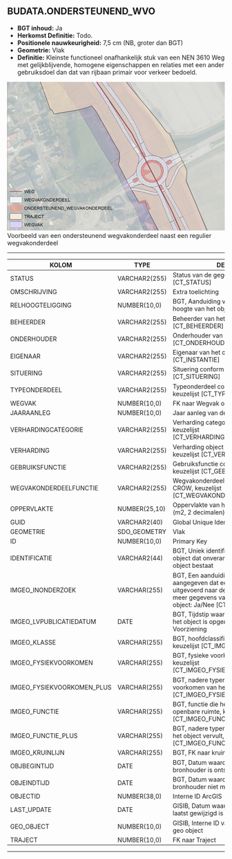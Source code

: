 ﻿## BUDATA.ONDERSTEUNEND_WVO


* __BGT inhoud:__ Ja
* __Herkomst Definitie:__ Todo.
* __Positionele nauwkeurigheid:__ 7,5 cm (NB, groter dan BGT)
* __Geometrie:__ Vlak
* __Definitie:__ Kleinste functioneel onafhankelijk stuk van een NEN 3610 Weg met gelijkblijvende, homogene eigenschappen
en relaties met een ander gebruiksdoel dan dat van rijbaan primair voor verkeer bedoeld.

![voorbeeld van een ondersteunend wegvakonderdeel naast een regulier wegvakonderdeel](weg_wvo_onderst-wvo_traject_wegvak.png)
Voorbeeld van een ondersteunend wegvakonderdeel naast een regulier wegvakonderdeel

***

|KOLOM                               |TYPE              |DEFINITIE|
|------                              |----              |-----    |
|STATUS                              |VARCHAR2(255)     |Status van de gegevens, keuzelijst [CT_STATUS]|
|OMSCHRIJVING                        |VARCHAR2(255)     |Extra toelichting|
|RELHOOGTELIGGING                    |NUMBER(10,0)      |BGT, Aanduiding voor de relatieve hoogte van het object|
|BEHEERDER                           |VARCHAR2(255)     |Beheerder van het object, keuzelijst [CT_BEHEERDER]|
|ONDERHOUDER                         |VARCHAR2(255)     |Onderhouder van het object, keuzelijst [CT_ONDERHOUDER]|
|EIGENAAR                            |VARCHAR2(255)     |Eigenaar van het object, keuzelijst [CT_INSTANTIE]|
|SITUERING                           |VARCHAR2(255)     |Situering conform CROW, keuzelijst [CT_SITUERING]|
|TYPEONDERDEEL                       |VARCHAR2(255)     |Typeonderdeel conform CROW, keuzelijst [CT_TYPE_ONDERDEEL]|
|WEGVAK                              |NUMBER(10,0)      |FK naar Wegvak object|
|JAARAANLEG                          |NUMBER(10,0)      |Jaar aanleg van de weg|
|VERHARDINGCATEGORIE                 |VARCHAR2(255)     |Verharding categorie conform CROW, keuzelijst [CT_VERHARDING_CATEGORIE]|
|VERHARDING                          |VARCHAR2(255)     |Verharding object conform CROW, keuzelijst [CT_VERHARDING]|
|GEBRUIKSFUNCTIE                     |VARCHAR2(255)     |Gebruiksfunctie conform CROW, keuzelijst [CT_GEBRUIKSFUNCTIE]|
|WEGVAKONDERDEELFUNCTIE              |VARCHAR2(255)     |Wegvakonderdeel functie volgens CROW, keuzelijst [CT_WEGVAKONDERDEEL_FUNCTIE]|
|OPPERVLAKTE                         |NUMBER(25,10)     |Oppervlakte van het wegvakonderdeel (m2, 2 decimalen)|
|GUID                                |VARCHAR2(40)      |Global Unique Identifier|
|GEOMETRIE                           |SDO_GEOMETRY      |Vlak|
|ID                                  |NUMBER(10,0)      |Primary Key|
|IDENTIFICATIE                       |VARCHAR2(44)      |BGT, Uniek identificatienummer voor het object dat onveranderlijk is zolang het object bestaat|
|IMGEO_INONDERZOEK                   |VARCHAR(255)      |BGT, Een aanduiding waarmee wordt aangegeven dat een onderzoek wordt uitgevoerd naar de juistheid van een of meer gegevens van het betreffende object: Ja/Nee [CT_JA_NEE] |
|IMGEO_LVPUBLICATIEDATUM             |DATE              |BGT, Tijdstip waarop deze instantie van het object is opgenomen in de Landelijke Voorziening|
|IMGEO_KLASSE                        |VARCHAR(255)      |BGT, hoofdclassificatie van het object, keuzelijst [CT_IMGEO_KLASSE]|
|IMGEO_FYSIEKVOORKOMEN               |VARCHAR(255)      |BGT, fysieke voorkomen van het object, keuzelijst [CT_IMGEO_FYSIEKVOORKOMEN]|
|IMGEO_FYSIEKVOORKOMEN_PLUS          |VARCHAR(255)      |BGT, nadere typering van het fysieke voorkomen van het object, keuzelijst [CT_IMGEO_FYSIEKVOORKOMEN_PLUS]|
|IMGEO_FUNCTIE                       |VARCHAR(255)      |BGT, functie die het object vervult in de openbare ruimte, keuzelijst [CT_IMGEO_FUNCTIE]|
|IMGEO_FUNCTIE_PLUS                  |VARCHAR(255)      |BGT, nadere typering van de functie die het object vervult, keuzelijst [CT_IMGEO_FUNCTIE_PLUS]|
|IMGEO_KRUINLIJN                     |VARCHAR(255)      |BGT, FK naar kruinlijn|
|OBJBEGINTIJD                        |DATE              |BGT, Datum waarop het object bij de bronhouder is ontstaan|
|OBJEINDTIJD                         |DATE              |BGT, Datum waarop het object bij de bronhouder niet meer geldig is|
|OBJECTID                            |NUMBER(38,0)      |Interne ID ArcGIS|
|LAST_UPDATE                         |DATE              |GISIB, Datum waarop het object voor het laatst gewijzigd is in GISIB|
|GEO_OBJECT                          |NUMBER(10,0)      |GISIB, Interne ID van gekoppeld Gisib geo object|
|TRAJECT                             |NUMBER(10,0)      |FK naar Traject|

***

